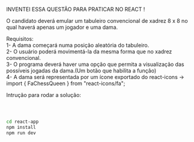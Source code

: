 INVENTEI ESSA QUESTÃO PARA PRATICAR NO REACT !

O candidato deverá emular um tabuleiro convencional de xadrez 8 x 8 no qual haverá apenas um jogador e uma dama.

Requisitos:<br/>
1- A dama começará numa posição aleatória do tabuleiro.<br/>
2- O usuário poderá movimentá-la da mesma forma que no xadrez convencional.<br/>
3- O programa deverá haver uma opção que permita a visualização das possíveis jogadas da dama.(Um botão que habilita a função)<br/>
4- A dama será representada por um ícone exportado do react-icons -> import { FaChessQueen } from "react-icons/fa";<br/>

<p>Intrução para rodar a solução: </p>

```bash



cd react-app
npm install
npm run dev
```
